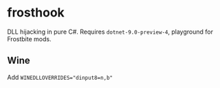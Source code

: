 # frosthook

DLL hijacking in pure C#. Requires `dotnet-9.0-preview-4`, playground for Frostbite mods.

## Wine

Add `WINEDLLOVERRIDES="dinput8=n,b"`